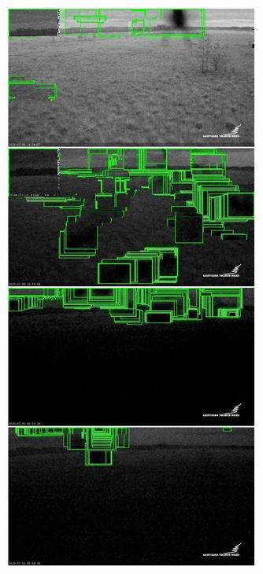 ![20200709-221929-224934](in/20200709/20200709-221929-224934_0_.jpg)
![20200709-224939-231944](in/20200709/20200709-224939-231944_0_.jpg)
![20200709-231949-234954](in/20200709/20200709-231949-234954_0_.jpg)
![20200709-234959-000004](in/20200709/20200709-234959-000004_0_.jpg)
